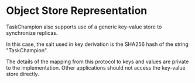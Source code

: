 # Object Store Representation

TaskChampion also supports use of a generic key-value store to synchronize replicas.

In this case, the salt used in key derivation is the SHA256 hash of the string "TaskChampion".

The details of the mapping from this protocol to keys and values are private to the implementation.
Other applications should not access the key-value store directly.
